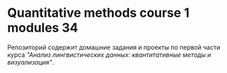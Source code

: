 # Quantitative methods course 1 modules 34

Репозиторий содержит домашние задания и проекты по первой части курса *"Анализ лингвистических данных: квантитативные методы и визуализация"*.
